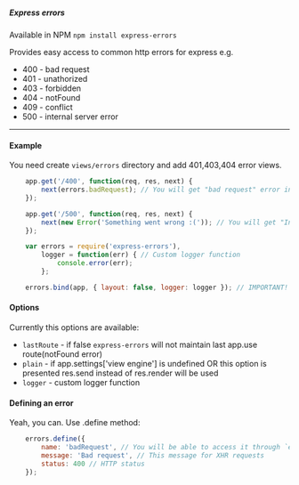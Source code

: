 ##### Express errors

Available in NPM `npm install express-errors`

Provides easy access to common http errors for express e.g.

  * 400 - bad request
  * 401 - unathorized
  * 403 - forbidden
  * 404 - notFound
  * 409 - conflict
  * 500 - internal server error

---
#### Example
You need create `views/errors` directory and add 401,403,404 error views.

```javascript
    app.get('/400', function(req, res, next) {
        next(errors.badRequest); // You will get "bad request" error in browser
    });

    app.get('/500', function(req, res, next) {
        next(new Error('Something went wrong :(')); // You will get "Internal server error" error in browser
    });

    var errors = require('express-errors'),
        logger = function(err) { // Custom logger function
            console.error(err);
        };

    errors.bind(app, { layout: false, logger: logger }); // IMPORTANT! Call it after all routes defined
```

#### Options
Currently this options are available:

  * `lastRoute` - if false `express-errors` will not maintain last app.use route(notFound error)
  * `plain` - if app.settings['view engine'] is undefined OR this option is presented res.send instead of res.render will be used
  * `logger` - custom logger function

#### Defining an error
Yeah, you can. Use .define method:

```javascript
    errors.define({
        name: 'badRequest', // You will be able to access it through `errors.badRequest` in future
        message: 'Bad request', // This message for XHR requests
        status: 400 // HTTP status
    });
```
